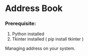 # Address Book

### Prerequisite:
1. Python installed
2. Tkinter installed ( pip install tkinter )

Managing address on your system.

